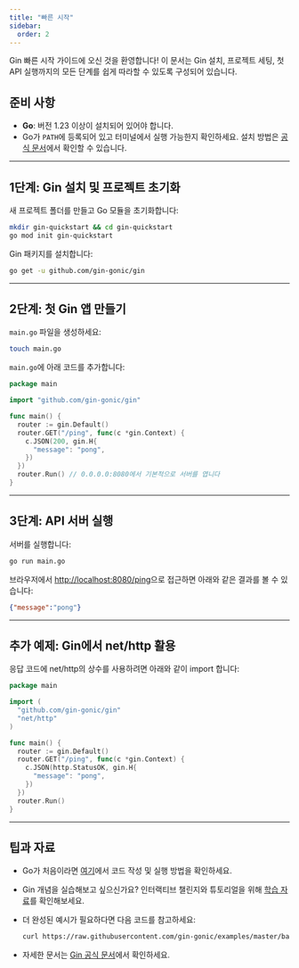 ```yaml
---
title: "빠른 시작"
sidebar:
  order: 2
---
```


Gin 빠른 시작 가이드에 오신 것을 환영합니다! 이 문서는 Gin 설치, 프로젝트 세팅, 첫 API 실행까지의 모든 단계를 쉽게 따라할 수 있도록 구성되어 있습니다.

## 준비 사항

- **Go**: 버전 1.23 이상이 설치되어 있어야 합니다.
- Go가 `PATH`에 등록되어 있고 터미널에서 실행 가능한지 확인하세요. 설치 방법은 [공식 문서](https://golang.org/doc/install)에서 확인할 수 있습니다.

---

## 1단계: Gin 설치 및 프로젝트 초기화

새 프로젝트 폴더를 만들고 Go 모듈을 초기화합니다:

```sh
mkdir gin-quickstart && cd gin-quickstart
go mod init gin-quickstart
```

Gin 패키지를 설치합니다:

```sh
go get -u github.com/gin-gonic/gin
```

---

## 2단계: 첫 Gin 앱 만들기

`main.go` 파일을 생성하세요:

```sh
touch main.go
```

`main.go`에 아래 코드를 추가합니다:

```go
package main

import "github.com/gin-gonic/gin"

func main() {
  router := gin.Default()
  router.GET("/ping", func(c *gin.Context) {
    c.JSON(200, gin.H{
      "message": "pong",
    })
  })
  router.Run() // 0.0.0.0:8080에서 기본적으로 서버를 엽니다
}
```

---

## 3단계: API 서버 실행

서버를 실행합니다:

```sh
go run main.go
```

브라우저에서 [http://localhost:8080/ping](http://localhost:8080/ping)으로 접근하면 아래와 같은 결과를 볼 수 있습니다:

```json
{"message":"pong"}
```

---

## 추가 예제: Gin에서 net/http 활용

응답 코드에 net/http의 상수를 사용하려면 아래와 같이 import 합니다:

```go
package main

import (
  "github.com/gin-gonic/gin"
  "net/http"
)

func main() {
  router := gin.Default()
  router.GET("/ping", func(c *gin.Context) {
    c.JSON(http.StatusOK, gin.H{
      "message": "pong",
    })
  })
  router.Run()
}
```

---

## 팁과 자료

- Go가 처음이라면 [여기](https://golang.org/doc/code.html)에서 코드 작성 및 실행 방법을 확인하세요.
- Gin 개념을 실습해보고 싶으신가요? 인터랙티브 챌린지와 튜토리얼을 위해 [학습 자료](../learning-resources)를 확인해보세요.
- 더 완성된 예시가 필요하다면 다음 코드를 참고하세요:

  ```sh
  curl https://raw.githubusercontent.com/gin-gonic/examples/master/basic/main.go > main.go
  ```

- 자세한 문서는 [Gin 공식 문서](https://github.com/gin-gonic/gin/blob/master/docs/doc.md)에서 확인하세요.
